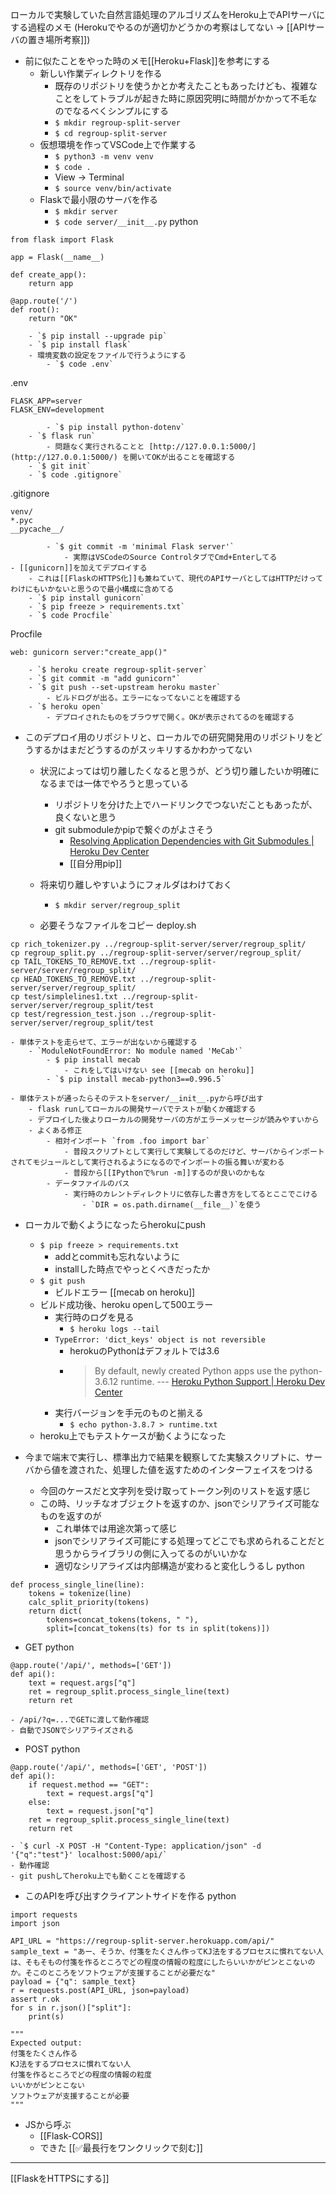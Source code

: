 
ローカルで実験していた自然言語処理のアルゴリズムをHeroku上でAPIサーバにする過程のメモ
(Herokuでやるのが適切かどうかの考察はしてない → [[APIサーバの置き場所考察]])

- 前に似たことをやった時のメモ[[Heroku+Flask]]を参考にする
    - 新しい作業ディレクトリを作る
        - 既存のリポジトリを使うかとか考えたこともあったけども、複雑なことをしてトラブルが起きた時に原因究明に時間がかかって不毛なのでなるべくシンプルにする
        - `$ mkdir regroup-split-server`
        - `$ cd regroup-split-server `
    - 仮想環境を作ってVSCode上で作業する
        - `$ python3 -m venv venv`
        - `$ code .`
        - View -> Terminal
        - `$ source venv/bin/activate`
    - Flaskで最小限のサーバを作る
        - `$ mkdir server`
        - `$ code server/__init__.py`
python

```
from flask import Flask

app = Flask(__name__)

def create_app():
    return app

@app.route('/')
def root():
    return "OK"
```

        - `$ pip install --upgrade pip`
        - `$ pip install flask`
        - 環境変数の設定をファイルで行うようにする
            - `$ code .env`
.env

```
FLASK_APP=server
FLASK_ENV=development
```

            - `$ pip install python-dotenv`
        - `$ flask run`
            - 問題なく実行されることと [http://127.0.0.1:5000/](http://127.0.0.1:5000/) を開いてOKが出ることを確認する
        - `$ git init`
        - `$ code .gitignore`
.gitignore

```
venv/     
*.pyc
__pycache__/
```

            - `$ git commit -m 'minimal Flask server'`
                - 実際はVSCodeのSource ControlタブでCmd+Enterしてる
    - [[gunicorn]]を加えてデプロイする
        - これは[[FlaskのHTTPS化]]も兼ねていて、現代のAPIサーバとしてはHTTPだけってわけにもいかないと思うので最小構成に含めてる
        - `$ pip install gunicorn`
        - `$ pip freeze > requirements.txt`
        - `$ code Procfile`
Procfile

```
web: gunicorn server:"create_app()"
```

        - `$ heroku create regroup-split-server`
        - `$ git commit -m "add gunicorn"`
        - `$ git push --set-upstream heroku master`
            - ビルドログが出る。エラーになってないことを確認する
        - `$ heroku open`
            - デプロイされたものをブラウザで開く。OKが表示されてるのを確認する

- このデプロイ用のリポジトリと、ローカルでの研究開発用のリポジトリをどうするかはまだどうするのがスッキリするかわかってない
    - 状況によっては切り離したくなると思うが、どう切り離したいか明確になるまでは一体でやろうと思っている
        - リポジトリを分けた上でハードリンクでつないだこともあったが、良くないと思う
        - git submoduleかpipで繋ぐのがよさそう
            - [Resolving Application Dependencies with Git Submodules | Heroku Dev Center](https://devcenter.heroku.com/articles/git-submodules)
            - [[自分用pip]]

    - 将来切り離しやすいようにフォルダはわけておく
        - `$ mkdir server/regroup_split`
    - 必要そうなファイルをコピー
deploy.sh

```
cp rich_tokenizer.py ../regroup-split-server/server/regroup_split/
cp regroup_split.py ../regroup-split-server/server/regroup_split/
cp TAIL_TOKENS_TO_REMOVE.txt ../regroup-split-server/server/regroup_split/
cp HEAD_TOKENS_TO_REMOVE.txt ../regroup-split-server/server/regroup_split/
cp test/simplelines1.txt ../regroup-split-server/server/regroup_split/test
cp test/regression_test.json ../regroup-split-server/server/regroup_split/test
```


    - 単体テストを走らせて、エラーが出ないから確認する
        - `ModuleNotFoundError: No module named 'MeCab'`
            - $ pip install mecab
                - これをしてはいけない see [[mecab on heroku]]
            - `$ pip install mecab-python3==0.996.5`

    - 単体テストが通ったらそのテストをserver/__init__.pyから呼び出す
        - flask runしてローカルの開発サーバでテストが動くか確認する
        - デプロイした後よりローカルの開発サーバの方がエラーメッセージが読みやすいから
        - よくある修正
            - 相対インポート `from .foo import bar`
                - 普段スクリプトとして実行して実験してるのだけど、サーバからインポートされてモジュールとして実行されるようになるのでインポートの振る舞いが変わる
                - 普段から[[IPythonで%run -m]]するのが良いのかもな
            - データファイルのパス
                - 実行時のカレントディレクトリに依存した書き方をしてるとここでこける
                    - `DIR = os.path.dirname(__file__)`を使う

- ローカルで動くようになったらherokuにpush
    - `$ pip freeze > requirements.txt`
        - addとcommitも忘れないように
        - installした時点でやっとくべきだったか
    - `$ git push`
        - ビルドエラー [[mecab on heroku]]
    - ビルド成功後、heroku openして500エラー
        - 実行時のログを見る
            - `$ heroku logs --tail`
        - `TypeError: 'dict_keys' object is not reversible`
            - herokuのPythonはデフォルトでは3.6
            - > By default, newly created Python apps use the python-3.6.12 runtime. --- [Heroku Python Support | Heroku Dev Center](https://devcenter.heroku.com/articles/python-support)
        - 実行バージョンを手元のものと揃える
            - `$ echo python-3.8.7 > runtime.txt`
    - heroku上でもテストケースが動くようになった

- 今まで端末で実行し、標準出力で結果を観察してた実験スクリプトに、サーバから値を渡された、処理した値を返すためのインターフェイスをつける
    - 今回のケースだと文字列を受け取ってトークン列のリストを返す感じ
    - この時、リッチなオブジェクトを返すのか、jsonでシリアライズ可能なものを返すのが
        - これ単体では用途次第って感じ
        - jsonでシリアライズ可能にする処理ってどこでも求められることだと思うからライブラリの側に入ってるのがいいかな
        - 適切なシリアライズは内部構造が変わると変化しうるし
python

```
def process_single_line(line):
    tokens = tokenize(line)
    calc_split_priority(tokens)
    return dict(
        tokens=concat_tokens(tokens, " "),
        split=[concat_tokens(ts) for ts in split(tokens)])
```

- GET
python

```
@app.route('/api/', methods=['GET'])
def api():
    text = request.args["q"]
    ret = regroup_split.process_single_line(text)
    return ret
```

    - /api/?q=...でGETに渡して動作確認
    - 自動でJSONでシリアライズされる
- POST
python

```
@app.route('/api/', methods=['GET', 'POST'])
def api():
    if request.method == "GET":
        text = request.args["q"]
    else:
        text = request.json["q"]
    ret = regroup_split.process_single_line(text)
    return ret
```

    - `$ curl -X POST -H "Content-Type: application/json" -d '{"q":"test"}' localhost:5000/api/`
    - 動作確認
    - git pushしてheroku上でも動くことを確認する

- このAPIを呼び出すクライアントサイドを作る
python

```
import requests
import json

API_URL = "https://regroup-split-server.herokuapp.com/api/"
sample_text = "あー、そうか、付箋をたくさん作ってKJ法をするプロセスに慣れてない人は、そもそもの付箋を作るところでどの程度の情報の粒度にしたらいいかがピンとこないのか。そこのところをソフトウェアが支援することが必要だな"
payload = {"q": sample_text}
r = requests.post(API_URL, json=payload)
assert r.ok
for s in r.json()["split"]:
    print(s)

"""
Expected output:
付箋をたくさん作る
KJ法をするプロセスに慣れてない人
付箋を作るところでどの程度の情報の粒度
いいかがピンとこない
ソフトウェアが支援することが必要
"""
```


- JSから呼ぶ
    - [[Flask-CORS]]
    - できた [[✅最長行をワンクリックで刻む]]

---
[[FlaskをHTTPSにする]]
